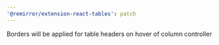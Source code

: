 ```yaml
---
'@remirror/extension-react-tables': patch
---
```


Borders will be applied for table headers on hover of column controller
